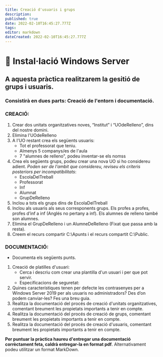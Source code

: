 ```yaml
---
title: Creació d'usuaris i grups
description: 
published: true
date: 2022-02-10T16:45:27.777Z
tags: 
editor: markdown
dateCreated: 2022-02-10T16:45:27.777Z
---
```


<!--- [:clipboard: Solucions *Accedeix als resultats dels exercicis (Només professors)*](solucions)
{.links-list}-->
# :pencil: Instal·lació Windows Server
## A aquesta pràctica realitzarem la gesitió de grups i usuaris.
### Consistirà en dues parts: Creació de l'entorn i documentació.

### CREACIÓ:
1. Crear dos unitats organitzatives noves, “Institut” i “UOdeRelleno”, dins del nostre domini.
2. Elimina l'UOdeRelleno
3. A l'UO restant crea els següents usuaris:
   - Tot el professorat que teniu.
   - Almenys 5 companys/es de l'aula
   - 7 "alumnes de relleno", podeu inventar-se els nomss
4. Crea els següents grups, podeu crear una nova UO si ho considereu adient. *Poden ser de l'ambit que considereu, reviseu els criteris posteriors per incompatibilitats*:
   - EscolaDelTreball
   - Professorat
   - Inf
   - Alumnat
   - GrupDeRelleno
 5. Inclou a tots els grups dins de EscolaDelTreball
 6. Inclou als usuaris als seus corresponents grups. Els profes a profes, profes d’inf a inf (Anglés no pertany a inf). Els alumnes de relleno també son alumnes.
7. Elimina el GrupDeRelleno i un AlumneDeRelleno (Fixat que passa amb la resta).
8. Creem el recurs compartir C:\Apunts i el recurs compartit C:\Public.

### DOCUMENTACIÓ:
- Documenta els següents punts.
1. Creació de platilles d'usuari:
   - Cerca i descriu com crear una plantilla d'un usuari i per que pot servir.
   - Especificacions de seguretat:
2. Quines característiques tenen per defecte les contrasenyes per a Windows Server 2019 per als usuaris no administradors? Des d’on podem canviar-les? Fes una breu guia.
3. Realitza la documentació del procés de creació d'unitats organitzatives, comentant breument les propietats importants a tenir en compte.
4. Realitza la documentació del procés de creació de grups, comentant breument les propietats importants a tenir en compte.
5. Realitza la documentació del procés de creació d'usuaris, comentant breument les propietats importants a tenir en compte.

**Per puntuar la pràctica haureu d'entregar una documentació corrèctament feta, caldrà entregar-la en format pdf**. Alternativament podeu utilitzar un format MarkDown.
